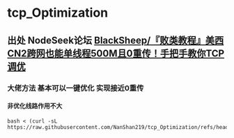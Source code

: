 # tcp_Optimization
## 出处 NodeSeek论坛    [BlackSheep/『败类教程』美西CN2跨网也能单线程500M且0重传！手把手教你TCP调优](https://www.nodeseek.com/post-197087-1)
### 大佬方法 基本可以一键优化 实现接近0重传

#### 非优化线路作用不大 

```shell
bash < (curl -sL https://raw.githubusercontent.com/NanShan219/tcp_Optimization/refs/heads/main/tcp_Optimization.sh)
```

